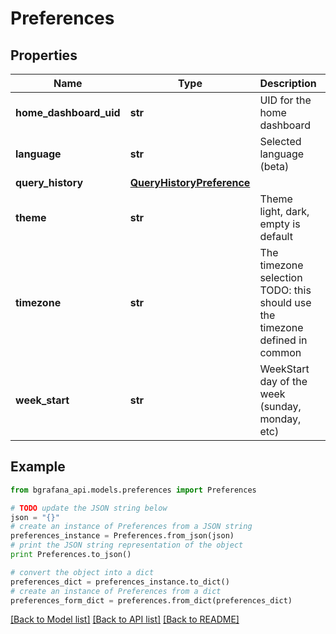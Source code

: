 # Preferences


## Properties
Name | Type | Description | Notes
------------ | ------------- | ------------- | -------------
**home_dashboard_uid** | **str** | UID for the home dashboard | [optional] 
**language** | **str** | Selected language (beta) | [optional] 
**query_history** | [**QueryHistoryPreference**](QueryHistoryPreference.md) |  | [optional] 
**theme** | **str** | Theme light, dark, empty is default | [optional] 
**timezone** | **str** | The timezone selection TODO: this should use the timezone defined in common | [optional] 
**week_start** | **str** | WeekStart day of the week (sunday, monday, etc) | [optional] 

## Example

```python
from bgrafana_api.models.preferences import Preferences

# TODO update the JSON string below
json = "{}"
# create an instance of Preferences from a JSON string
preferences_instance = Preferences.from_json(json)
# print the JSON string representation of the object
print Preferences.to_json()

# convert the object into a dict
preferences_dict = preferences_instance.to_dict()
# create an instance of Preferences from a dict
preferences_form_dict = preferences.from_dict(preferences_dict)
```
[[Back to Model list]](../README.md#documentation-for-models) [[Back to API list]](../README.md#documentation-for-api-endpoints) [[Back to README]](../README.md)


